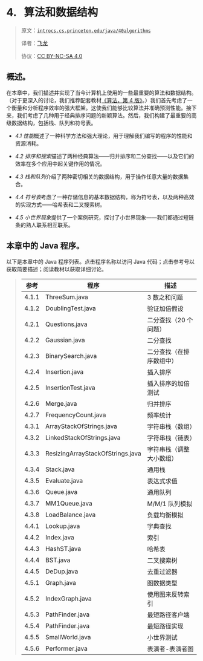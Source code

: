 # 4\.   算法和数据结构

> 原文：[`introcs.cs.princeton.edu/java/40algorithms`](https://introcs.cs.princeton.edu/java/40algorithms)
> 
> 译者：[飞龙](https://github.com/wizardforcel)
> 
> 协议：[CC BY-NC-SA 4.0](https://creativecommons.org/licenses/by-nc-sa/4.0/)


## 概述。

在本章中，我们描述并实现了当今计算机上使用的一些最重要的算法和数据结构。（对于更深入的讨论，我们推荐配套教材[《算法，第 4 版》](https://algs4.cs.princeton.edu)。）我们首先考虑了一个衡量和分析程序效率的强大框架。这使我们能够比较算法并准确预测性能。接下来，我们考虑了几种用于经典排序问题的新颖算法。然后，我们构建了最重要的高级数据结构，包括栈、队列和符号表。

+   *4.1 性能*概述了一种科学方法和强大理论，用于理解我们编写的程序的性能和资源消耗。

+   *4.2 排序和搜索*描述了两种经典算法——归并排序和二分查找——以及它们的效率在多个应用中起关键作用的情况。

+   *4.3 栈和队列*介绍了两种密切相关的数据结构，用于操作任意大量的数据集合。

+   *4.4 符号表*考虑了一种存储信息的基本数据结构，称为符号表，以及两种高效的实现方式——哈希表和二叉搜索树。

+   *4.5 小世界现象*提供了一个案例研究，探讨了小世界现象——我们都通过短链条的熟人联系相互联系。

## 本章中的 Java 程序。

以下是本章中的 Java 程序列表。点击程序名称以访问 Java 代码；点击参考号以获取简要描述；阅读教材以获取详细讨论。

> | **参考** | **程序** | **描述** |
> | --- | --- | --- |
> | 4.1.1 | ThreeSum.java | 3 数之和问题 |
> | 4.1.2 | DoublingTest.java | 验证加倍假设 |
> | 4.2.1 | Questions.java | 二分查找（20 个问题） |
> | 4.2.2 | Gaussian.java | 二分查找 |
> | 4.2.3 | BinarySearch.java | 二分查找（在排序数组中） |
> | 4.2.4 | Insertion.java | 插入排序 |
> | 4.2.5 | InsertionTest.java | 插入排序的加倍测试 |
> | 4.2.6 | Merge.java | 归并排序 |
> | 4.2.7 | FrequencyCount.java | 频率统计 |
> | 4.3.1 | ArrayStackOfStrings.java | 字符串栈（数组） |
> | 4.3.2 | LinkedStackOfStrings.java | 字符串栈（链表） |
> | 4.3.3 | ResizingArrayStackOfStrings.java | 字符串栈（调整大小数组） |
> | 4.3.4 | Stack.java | 通用栈 |
> | 4.3.5 | Evaluate.java | 表达式求值 |
> | 4.3.6 | Queue.java | 通用队列 |
> | 4.3.7 | MM1Queue.java | M/M/1 队列模拟 |
> | 4.3.8 | LoadBalance.java | 负载均衡模拟 |
> | 4.4.1 | Lookup.java | 字典查找 |
> | 4.4.2 | Index.java | 索引 |
> | 4.4.3 | HashST.java | 哈希表 |
> | 4.4.4 | BST.java | 二叉搜索树 |
> | 4.4.5 | DeDup.java | 去重过滤器 |
> | 4.5.1 | Graph.java | 图数据类型 |
> | 4.5.2 | IndexGraph.java | 使用图来反转索引 |
> | 4.5.3 | PathFinder.java | 最短路径客户端 |
> | 4.5.4 | PathFinder.java | 最短路径实现 |
> | 4.5.5 | SmallWorld.java | 小世界测试 |
> | 4.5.6 | Performer.java | 表演者-表演者图 |
